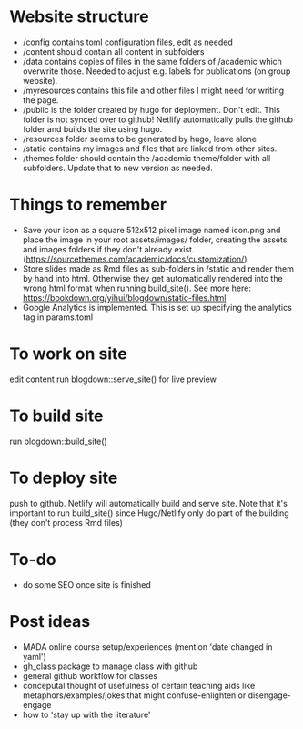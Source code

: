 # Website structure
* /config contains toml configuration files, edit as needed
* /content should contain all content in subfolders
* /data contains copies of files in the same folders of /academic which overwrite those. Needed to adjust e.g. labels for publications (on group website).
* /myresources contains this file and other files I might need for writing the page.
* /public is the folder created by hugo for deployment. Don't edit. This folder is not synced over to github! Netlify automatically pulls the github folder and builds the site using hugo.
* /resources folder seems to be generated by hugo, leave alone
* /static contains my images and files that are linked from other sites.
* /themes folder should contain the /academic theme/folder with all subfolders. Update that to new version as needed.

# Things to remember
* Save your icon as a square 512x512 pixel image named icon.png and place the image in your root assets/images/ folder, creating the assets and images folders if they don't already exist. (https://sourcethemes.com/academic/docs/customization/)
* Store slides made as Rmd files as sub-folders in /static and render them by hand into html. Otherwise they get automatically rendered into the wrong html format when running build_site(). See more here:
https://bookdown.org/yihui/blogdown/static-files.html
* Google Analytics is implemented. This is set up specifying the analytics tag in params.toml

# To work on site
edit content
run blogdown::serve_site() for live preview

# To build site
run blogdown::build_site()

# To deploy site
push to github. Netlify will automatically build and serve site.
Note that it's important to run build_site() since Hugo/Netlify only do part of the building (they don't process Rmd files)

# To-do
* do some SEO once site is finished

# Post ideas
* MADA online course setup/experiences (mention 'date changed in yaml')
* gh_class package to manage class with github
* general github workflow for classes
* conceputal thought of usefulness of certain teaching aids like metaphors/examples/jokes that might confuse-enlighten or disengage-engage
* how to 'stay up with the literature'



